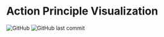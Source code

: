 # Action Principle Visualization
![GitHub](https://img.shields.io/github/license/NITC-Cygnus-Outreach/action-principle)
![GitHub last commit](https://img.shields.io/github/last-commit/NITC-Cygnus-Outreach/action-principle)
